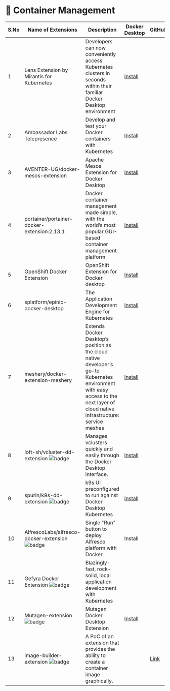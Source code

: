 # 🚢 Container Management

<table><thead><tr><th width="92">S.No</th><th width="196">Name of Extensions</th><th width="199">Description</th><th width="145">Docker Desktop</th><th width="90">GitHub</th><th>Popularity</th></tr></thead><tbody><tr><td>1</td><td>Lens Extension by Mirantis for Kubernetes</td><td>Developers can now conveniently access Kubernetes clusters in seconds within their familiar Docker Desktop environment</td><td><a href="https://open.docker.com/extensions/marketplace?extensionId=k8slens/lens-dd-extension&#x26;tag=0.7.0">Install</a></td><td></td><td><img src="https://img.shields.io/github/stars/spurin/webden" alt="Docker Pulls"></td></tr><tr><td>2</td><td>Ambassador Labs Telepresence</td><td>Develop and test your Docker containers with Kubernetes</td><td><a href="https://open.docker.com/extensions/marketplace?extensionId=ambassador/telepresence-docker-extension&#x26;tag=0.2.10">Install</a></td><td></td><td></td></tr><tr><td>3</td><td>AVENTER-UG/docker-mesos-extension</td><td>Apache Mesos Extension for Docker Desktop</td><td><a href="https://open.docker.com/extensions/marketplace?extensionId=avhost/docker-mesos-extension&#x26;tag=0.3.2">Install</a></td><td></td><td><img src="https://img.shields.io/github/stars/AVENTER-UG/docker-mesos-extension" alt="Stars"></td></tr><tr><td>4</td><td>portainer/portainer-docker-extension:2.13.1</td><td>Docker container management made simple, with the world’s most popular GUI-based container management platform</td><td><a href="https://open.docker.com/extensions/marketplace?extensionId=portainer/portainer-docker-extension&#x26;tag=2.16.2">Install</a></td><td></td><td></td></tr><tr><td>5</td><td>OpenShift Docker Extension</td><td>OpenShift Extension for Docker desktop</td><td><a href="https://open.docker.com/extensions/marketplace?extensionId=redhatdeveloper/openshift-dd-ext&#x26;tag=latest">Install</a></td><td></td><td><img src="https://img.shields.io/github/stars/redhat-developer/openshift-dd-ext" alt="Stars"></td></tr><tr><td>6</td><td>splatform/epinio-docker-desktop</td><td>The Application Development Engine for Kubernetes</td><td><a href="https://open.docker.com/extensions/marketplace?extensionId=splatform/epinio-docker-desktop&#x26;tag=latest">Install</a></td><td></td><td></td></tr><tr><td>7</td><td>meshery/docker-extension-meshery</td><td>Extends Docker Desktop’s position as the cloud native developer’s go-to Kubernetes environment with easy access to the next layer of cloud native infrastructure: service meshes</td><td><a href="https://open.docker.com/extensions/marketplace?extensionId=meshery/docker-extension-meshery&#x26;tag=latest">Install</a></td><td></td><td></td></tr><tr><td>8</td><td>loft-sh/vcluster-dd-extension <img src="https://img.shields.io/badge/-new-red" alt="badge"></td><td>Manages vclusters quickly and easily through the Docker Desktop interface.</td><td><a href="https://open.docker.com/extensions/marketplace?extensionId=loftsh/vcluster-dd-extension&#x26;tag=latest">Install</a></td><td></td><td></td></tr><tr><td>9</td><td>spurin/k9s-dd-extension <img src="https://img.shields.io/badge/-new-red" alt="badge"></td><td>k9s UI preconfigured to run against Docker Desktop Kubernetes</td><td><a href="https://open.docker.com/extensions/marketplace?extensionId=spurin/k9s-dd-extension&#x26;tag=latest">Install</a></td><td></td><td><img src="https://img.shields.io/github/stars/spurin/k9s-dd-extension" alt="Github Stars"></td></tr><tr><td>10</td><td>AlfrescoLabs/alfresco-docker-extension <img src="https://img.shields.io/badge/-new-red" alt="badge"></td><td>Single "Run" button to deploy Alfresco platform with Docker</td><td>Install</td><td></td><td><img src="https://img.shields.io/github/stars/AlfrescoLabs/alfresco-docker-extension" alt="Github Stars"></td></tr><tr><td>11</td><td>Gefyra Docker Extension <img src="https://img.shields.io/badge/-new-red" alt="badge"></td><td>Blazingly-fast, rock-solid, local application development with Kubernetes</td><td></td><td></td><td></td></tr><tr><td>12</td><td>Mutagen-extension <img src="https://img.shields.io/badge/-new-red" alt="badge"></td><td>Mutagen Docker Desktop Extension</td><td><a href="https://open.docker.com/extensions/marketplace?extensionId=mutagenio/docker-desktop-extension&#x26;tag=latest">Install</a></td><td></td><td></td></tr><tr><td>13</td><td>image-builder-extension <img src="https://img.shields.io/badge/-new-red" alt="badge"></td><td>A PoC of an extension that provides the ability to create a container image graphically.</td><td></td><td><a href="https://github.com/mikesir87/image-builder-extension">Link</a></td><td><img src="https://img.shields.io/github/stars/mikesir87/image-builder-extension" alt="Github Stars"></td></tr></tbody></table>

